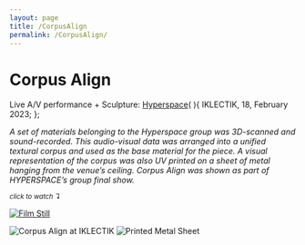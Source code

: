 ```yaml
---
layout: page
title: /CorpusAlign
permalink: /CorpusAlign/
---
```


# Corpus Align

Live A/V performance + Sculpture: [Hyperspace](https://irruptivechora.com/)( ){
 IKLECTIK, 18, February 2023;
};


*A set of materials belonging to the Hyperspace group was 3D-scanned and sound-recorded. This audio-visual data was arranged into a unified textural corpus and used as the base material for the piece. A visual representation of the corpus was also UV printed on a sheet of metal hanging from the venue’s ceiling. Corpus Align was shown as part of HYPERSPACE’s group final show.*

   <sub>*click to watch ↴*</sub>
    
[<img alt="Film Still" class="centered-image" src="/pb.github.io/images/Corpus_Cover.png" />](https://youtu.be/dB8S1ldyrDY?si=nSkIF1wn1wNWNGTc)

<img alt="Corpus Align at IKLECTIK" class="centered-image" src="/pb.github.io/images/corpus_Iklectik.jpg" />
<img alt="Printed Metal Sheet" class="centered-image" src="/pb.github.io/images/Corpus_Install.jpg" />
